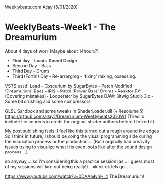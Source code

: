 Weeklybeats.com
Aday (5/01/2020) 

# WeeklyBeats-Week1 - The Dreamurium

About 4 days of work (Maybe about 14hours?)
- First day - Leads, Sound Design
- Second Day - Bass
- Third Day - Drums
- Third (Forth!) Day - Re-arranging - 'fixing' mixing, obsessing.


VSTS used:
Lead - Obscurium by SugarBytes - Patch Modified 'Dreamurium'
Bass - IRIS - Patch 'Power Bass'
Drums - Reaktor
FX: (Covering mistakes) - Looperator by SugarBytes
DAW: Bitwig Studio 3.x - Some bit crushing and some compressors

GLSL Sandbox and some tweaks in ShaderLoader.dll (+ Resolume 5)
https://github.com/aday1/Dreamurium-Weeklybeats2020W1
(Tried to include the sources to credit the original shader authors before I forked it)

My post publishing feels:
I feel like this turned out a rough around the edges 
So I think in future, I should be doing the visual programming side during the incubation process or the production....
(But i orginally had creaivity issues trying to visualize what this even looks like after the sound design process....)

so anyway,... so i'm considering this a practice session (as .. i guess most of my sessions will turn out being really!)
.. ok ok ok lets go ... 

https://www.youtube.com/watch?v=0DAAadvnH_4
The Dreamurium!
